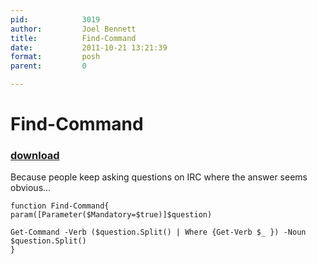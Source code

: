 ```yaml
---
pid:            3019
author:         Joel Bennett
title:          Find-Command
date:           2011-10-21 13:21:39
format:         posh
parent:         0

---
```


# Find-Command

### [download](//scripts/3019.ps1)

Because people keep asking questions on IRC where the answer seems obvious...

```posh
function Find-Command{
param([Parameter($Mandatory=$true)]$question)

Get-Command -Verb ($question.Split() | Where {Get-Verb $_ }) -Noun $question.Split()
}
```
